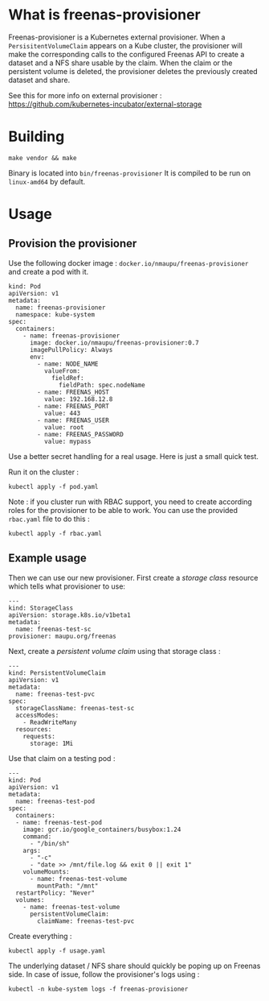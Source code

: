 # What is freenas-provisioner

Freenas-provisioner is a Kubernetes external provisioner.
When a `PersisitentVolumeClaim` appears on a Kube cluster, the provisioner will make the corresponding calls to the configured Freenas API to create a dataset and a NFS share usable by the claim. When the claim or the persistent volume is deleted, the provisioner deletes the previously created dataset and share.

See this for more info on external provisioner :
https://github.com/kubernetes-incubator/external-storage

# Building

```
make vendor && make
```
Binary is located into `bin/freenas-provisioner`
It is compiled to be run on `linux-amd64` by default.

# Usage

## Provision the provisioner

Use the following docker image : `docker.io/nmaupu/freenas-provisioner` and create a pod with it.
```
kind: Pod
apiVersion: v1
metadata:
  name: freenas-provisioner
  namespace: kube-system
spec:
  containers:
    - name: freenas-provisioner
      image: docker.io/nmaupu/freenas-provisioner:0.7
      imagePullPolicy: Always
      env:
        - name: NODE_NAME
          valueFrom:
            fieldRef:
              fieldPath: spec.nodeName
        - name: FREENAS_HOST
          value: 192.168.12.8
        - name: FREENAS_PORT
          value: 443
        - name: FREENAS_USER
          value: root
        - name: FREENAS_PASSWORD
          value: mypass
```

Use a better secret handling for a real usage. Here is just a small quick test.

Run it on the cluster :
```
kubectl apply -f pod.yaml
```

Note : if you cluster run with RBAC support, you need to create according roles for the provisioner to be able to work.
You can use the provided `rbac.yaml` file to do this :
```
kubectl apply -f rbac.yaml
```

## Example usage
Then we can use our new provisioner. First create a *storage class* resource which tells what provisioner to use:
```
---
kind: StorageClass
apiVersion: storage.k8s.io/v1beta1
metadata:
  name: freenas-test-sc
provisioner: maupu.org/freenas
```

Next, create a *persistent volume claim* using that storage class :
```
---
kind: PersistentVolumeClaim
apiVersion: v1
metadata:
  name: freenas-test-pvc
spec:
  storageClassName: freenas-test-sc
  accessModes:
    - ReadWriteMany
  resources:
    requests:
      storage: 1Mi
```

Use that claim on a testing pod :
```
---
kind: Pod
apiVersion: v1
metadata:
  name: freenas-test-pod
spec:
  containers:
  - name: freenas-test-pod
    image: gcr.io/google_containers/busybox:1.24
    command:
      - "/bin/sh"
    args:
      - "-c"
      - "date >> /mnt/file.log && exit 0 || exit 1"
    volumeMounts:
      - name: freenas-test-volume
        mountPath: "/mnt"
  restartPolicy: "Never"
  volumes:
    - name: freenas-test-volume
      persistentVolumeClaim:
        claimName: freenas-test-pvc
```

Create everything :
```
kubectl apply -f usage.yaml
```

The underlying dataset / NFS share should quickly be poping up on Freenas side.
In case of issue, follow the provisioner's logs using :
```
kubectl -n kube-system logs -f freenas-provisioner
```
